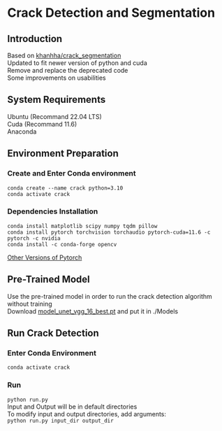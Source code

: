 # Crack Detection and Segmentation
## Introduction
Based on [khanhha/crack_segmentation](https://github.com/khanhha/crack_segmentation)  
Updated to fit newer version of python and cuda  
Remove and replace the deprecated code  
Some improvements on usabilities  

## System Requirements
Ubuntu (Recommand 22.04 LTS)  
Cuda (Recommand 11.6)  
Anaconda  

## Environment Preparation
### Create and Enter Conda environment
```
conda create --name crack python=3.10
conda activate crack
```
### Dependencies Installation
```
conda install matplotlib scipy numpy tqdm pillow
conda install pytorch torchvision torchaudio pytorch-cuda=11.6 -c pytorch -c nvidia
conda install -c conda-forge opencv
```
[Other Versions of Pytorch](https://pytorch.org/get-started/locally/)  

## Pre-Trained Model
Use the pre-trained model in order to run the crack detection algorithm without training  
Download [model_unet_vgg_16_best.pt](https://drive.google.com/file/d/1wA2eAsyFZArG3Zc9OaKvnBuxSAPyDl08/view) and put it in ./Models

## Run Crack Detection
### Enter Conda Environment
```conda activate crack```
### Run
```python run.py```  
Input and Output will be in default directories  
To modify input and output directories, add arguments:  
```python run.py input_dir output_dir```

